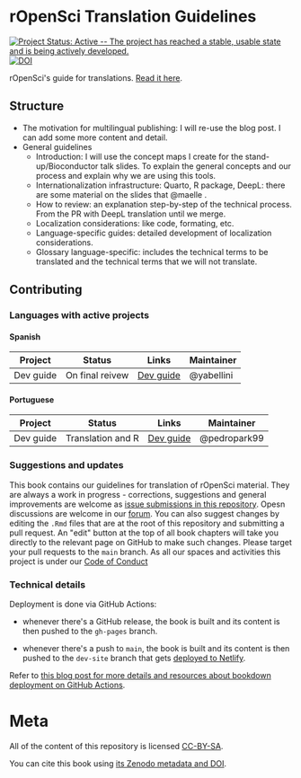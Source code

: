 # rOpenSci Translation Guidelines

[![Project Status: Active -- The project has reached a stable, usable state and is being actively developed.](https://www.repostatus.org/badges/latest/active.svg)](https://www.repostatus.org/#active) [![DOI](https://zenodo.org/badge/126815002.svg)]()

rOpenSci's guide for translations.
[Read it here](translationguide.ropensci.org).

## Structure

-   The motivation for multilingual publishing: I will re-use the blog post. I can add some more content and detail.
-   General guidelines
    -   Introduction: I will use the concept maps I create for the stand-up/Bioconductor talk slides. To explain the general concepts and our process and explain why we are using this tools.
    -   Internationalization infrastructure: Quarto, R package, DeepL: there are some material on the slides that @maelle .
    -   How to review: an explanation step-by-step of the technical process. From the PR with DeepL translation until we merge.
    -   Localization considerations: like code, formating, etc.
    -   Language-specific guides: detailed development of localization considerations.
    -   Glossary language-specific: includes the technical terms to be translated and the technical terms that we will not translate.

## Contributing

### Languages with active projects

#### Spanish

| Project   | Status          | Links                                       | Maintainer  |
|-----------|-----------------|---------------------------------------------|-------------|
| Dev guide | On final reivew | [Dev guide](github.com/ropensci/dev_guide/) |  @yabellini |

#### Portuguese

| Project   | Status            | Links                                       | Maintainer    |
|-----------|-------------------|---------------------------------------------|---------------|
| Dev guide | Translation and R | [Dev guide](github.com/ropensci/dev_guide/) |  @pedropark99 |


### Suggestions and updates

This book contains our guidelines for translation of rOpenSci material.
They are always a work in progress - corrections, suggestions and general improvements are welcome as [issue submissions in this repository](https://github.com/ropensci-review-tools/translation_guide).
Opesn discussions are welcome in our [forum](https://discuss.ropensci.org/).
You can also suggest changes by editing the `.Rmd` files that are at the root of this repository and submitting a pull request.
An "edit" button at the top of all book chapters will take you directly to the relevant page on GitHub to make such changes.
Please target your pull requests to the `main` branch.
As all our spaces and activities this project is under our [Code of Conduct](https://ropensci.org/code-of-conduct/)


### Technical details

Deployment is done via GitHub Actions:

-   whenever there's a GitHub release, the book is built and its content is then pushed to the `gh-pages` branch.

-   whenever there's a push to `main`, the book is built and its content is then pushed to the `dev-site` branch that gets [deployed to Netlify]().

Refer to [this blog post for more details and resources about bookdown deployment on GitHub Actions](https://ropensci.org/blog/2020/04/07/bookdown-learnings/#5-how-to-deploy-a-preview-of-the-book-for-pull-requests).

# Meta

All of the content of this repository is licensed [CC-BY-SA](https://creativecommons.org/licenses/by-sa/4.0/).

You can cite this book using [its Zenodo metadata and DOI]().
